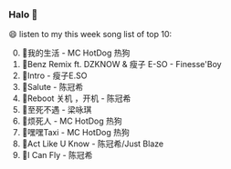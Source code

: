 

### Halo 👋

😄 listen to my this week song list of top 10:

0. 🌈我的生活 - MC HotDog 热狗
1. 🌈Benz Remix ft. DZKNOW & 瘦子 E-SO - Finesse'Boy
2. 🌈Intro - 瘦子E.SO
3. 🌈Salute - 陈冠希
4. 🌈Reboot 关机 ，开机 - 陈冠希
5. 🌈至死不遇 - 梁咏琪
6. 🌈烦死人 - MC HotDog 热狗
7. 🌈嘿嘿Taxi - MC HotDog 热狗
8. 🌈Act Like U Know - 陈冠希/Just Blaze
9. 🌈I Can Fly - 陈冠希

